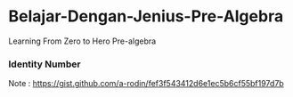 # Belajar-Dengan-Jenius-Pre-Algebra
Learning From Zero to Hero Pre-algebra

### Identity Number



Note :
https://gist.github.com/a-rodin/fef3f543412d6e1ec5b6cf55bf197d7b
